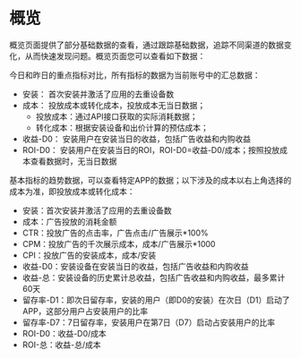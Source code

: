 # 概览

概览页面提供了部分基础数据的查看，通过跟踪基础数据，追踪不同渠道的数据变化，从而快速发现问题。概览页面您可以查看如下数据：

今日和昨日的重点指标对比，所有指标的数据为当前账号中的汇总数据：



* 安装： 首次安装并激活了应用的去重设备数&#x20;
* 成本： 投放成本或转化成本，投放成本无当日数据；&#x20;
  * 投放成本：通过API接口获取的实际消耗数据；
  * &#x20;转化成本：根据安装设备和出价计算的预估成本；&#x20;
* 收益-D0： 安装用户在安装当日的收益，包括广告收益和内购收益&#x20;
* ROI-D0： 安装用户在安装当日的ROI，ROI-D0=收益-D0/成本；按照投放成本查看数据时，无当日数据

基本指标的趋势数据，可以查看特定APP的数据；以下涉及的成本以右上角选择的成本为准，即投放成本或转化成本：



* 安装：首次安装并激活了应用的去重设备数
* 成本：广告投放的消耗金额
* CTR：投放广告的点击率，广告点击/广告展示\*100%
* CPM：投放广告的千次展示成本，成本/广告展示\*1000
* CPI：投放广告的安装成本，成本/安装
* 收益-D0：安装设备在安装当日的收益，包括广告收益和内购收益
* 收益-总：安装设备的历史累计总收益，包括广告收益和内购收益，最多累计60天
* 留存率-D1：即次日留存率，安装的用户（即D0的安装）在次日（D1）启动了APP，这部分用户占安装用户的比率
* 留存率-D7：7日留存率，安装用户在第7日（D7）启动占安装用户的比率
* ROI-D0：收益-D0/成本
* ROI-总：收益-总/成本
